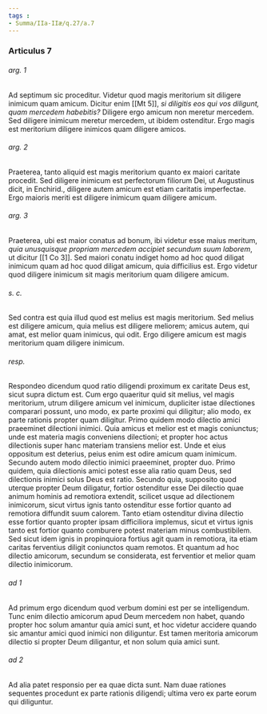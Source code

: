 ```yaml
---
tags : 
- Summa/IIa-IIæ/q.27/a.7
---
```


### Articulus 7

###### arg. 1
Ad septimum sic proceditur. Videtur quod magis meritorium sit diligere inimicum quam amicum. Dicitur enim [[Mt 5]], *si diligitis eos qui vos diligunt, quam mercedem habebitis?* Diligere ergo amicum non meretur mercedem. Sed diligere inimicum meretur mercedem, ut ibidem ostenditur. Ergo magis est meritorium diligere inimicos quam diligere amicos.

###### arg. 2
Praeterea, tanto aliquid est magis meritorium quanto ex maiori caritate procedit. Sed diligere inimicum est perfectorum filiorum Dei, ut Augustinus dicit, in Enchirid., diligere autem amicum est etiam caritatis imperfectae. Ergo maioris meriti est diligere inimicum quam diligere amicum.

###### arg. 3
Praeterea, ubi est maior conatus ad bonum, ibi videtur esse maius meritum, *quia unusquisque propriam mercedem accipiet secundum suum laborem*, ut dicitur [[1 Co 3]]. Sed maiori conatu indiget homo ad hoc quod diligat inimicum quam ad hoc quod diligat amicum, quia difficilius est. Ergo videtur quod diligere inimicum sit magis meritorium quam diligere amicum.

###### s. c.
Sed contra est quia illud quod est melius est magis meritorium. Sed melius est diligere amicum, quia melius est diligere meliorem; amicus autem, qui amat, est melior quam inimicus, qui odit. Ergo diligere amicum est magis meritorium quam diligere inimicum.

###### resp.
Respondeo dicendum quod ratio diligendi proximum ex caritate Deus est, sicut supra dictum est. Cum ergo quaeritur quid sit melius, vel magis meritorium, utrum diligere amicum vel inimicum, dupliciter istae dilectiones comparari possunt, uno modo, ex parte proximi qui diligitur; alio modo, ex parte rationis propter quam diligitur. Primo quidem modo dilectio amici praeeminet dilectioni inimici. Quia amicus et melior est et magis coniunctus; unde est materia magis conveniens dilectioni; et propter hoc actus dilectionis super hanc materiam transiens melior est. Unde et eius oppositum est deterius, peius enim est odire amicum quam inimicum. Secundo autem modo dilectio inimici praeeminet, propter duo. Primo quidem, quia dilectionis amici potest esse alia ratio quam Deus, sed dilectionis inimici solus Deus est ratio. Secundo quia, supposito quod uterque propter Deum diligatur, fortior ostenditur esse Dei dilectio quae animum hominis ad remotiora extendit, scilicet usque ad dilectionem inimicorum, sicut virtus ignis tanto ostenditur esse fortior quanto ad remotiora diffundit suum calorem. Tanto etiam ostenditur divina dilectio esse fortior quanto propter ipsam difficiliora implemus, sicut et virtus ignis tanto est fortior quanto comburere potest materiam minus combustibilem. Sed sicut idem ignis in propinquiora fortius agit quam in remotiora, ita etiam caritas ferventius diligit coniunctos quam remotos. Et quantum ad hoc dilectio amicorum, secundum se considerata, est ferventior et melior quam dilectio inimicorum.

###### ad 1
Ad primum ergo dicendum quod verbum domini est per se intelligendum. Tunc enim dilectio amicorum apud Deum mercedem non habet, quando propter hoc solum amantur quia amici sunt, et hoc videtur accidere quando sic amantur amici quod inimici non diliguntur. Est tamen meritoria amicorum dilectio si propter Deum diligantur, et non solum quia amici sunt.

###### ad 2
Ad alia patet responsio per ea quae dicta sunt. Nam duae rationes sequentes procedunt ex parte rationis diligendi; ultima vero ex parte eorum qui diliguntur.

